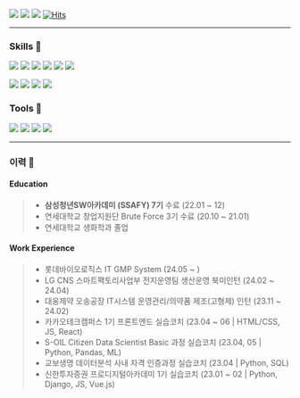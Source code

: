 <a href="https://velog.io/@choiyy0523" target="_blank"><img src="https://img.shields.io/badge/Velog-20C997?style=flat-square&logo=velog&logoColor=white"/></a>
<a href="mailto:choiyy0523@gmail.com" target="_blank"><img src="https://img.shields.io/badge/choiyy0523@gmail.com-EA4335?style=flat-square&logo=gmail&logoColor=white"/></a>
<a href="https://github.com/choiyy0523/choiyy_portfolio/blob/43a37a205c2636227d9a15cbf99d7355b072146e/%EC%B5%9C%EC%9C%A4%EC%98%81_%EA%B9%83%ED%97%99%ED%8F%AC%ED%8A%B8%ED%8F%B4%EB%A6%AC%EC%98%A4_230612.pdf
" target="_blank"><img src="https://img.shields.io/badge/PDF Portfolio-EC1C24?style=flat-square&logo=adobeacrobatreader&logoColor=white"/></a>
[![Hits](https://hits.seeyoufarm.com/api/count/incr/badge.svg?url=https%3A%2F%2Fgithub.com%2Fchoiyy0523&count_bg=%23FFDDCC&title_bg=%23FCBAAD&icon=&icon_color=%23E7E7E7&title=hits&edge_flat=true)](https://hits.seeyoufarm.com)

---

### Skills 💪
<img src="https://img.shields.io/badge/Python-3776AB?style=flat-square&logo=python&logoColor=white"/></a>
<img src="https://img.shields.io/badge/JavaScript-F7DF1E?style=flat-square&logo=javascript&logoColor=white"/></a>
<img src="https://img.shields.io/badge/React-61DAFB?style=flat-square&logo=react&logoColor=white"/></a>
<img src="https://img.shields.io/badge/ReactNative-61DAFB?style=flat-square&logo=react&logoColor=white"/></a>
<img src="https://img.shields.io/badge/HTML5-E34F26?style=flat-square&logo=HTML5&logoColor=white"/></a>
<img src="https://img.shields.io/badge/CSS3-1572B6?style=flat-square&logo=css3&logoColor=white"/></a>

<img src="https://img.shields.io/badge/Django-092E20?style=flat-square&logo=django&logoColor=white"/></a>
<img src="https://img.shields.io/badge/Vue.js-4FC08D?style=flat-square&logo=vue.js&logoColor=white"/></a>
<img src="https://img.shields.io/badge/MySQL-4479A1?style=flat-square&logo=mysql&logoColor=white"/></a>
<img src="https://img.shields.io/badge/Pandas-150458?style=flat-square&logo=pandas&logoColor=white"/></a>


### Tools 🔧
<img src="https://img.shields.io/badge/Git-F05032?style=flat-square&logo=git&logoColor=white"/></a>
<img src="https://img.shields.io/badge/Figma-F24E1E?style=flat-square&logo=Figma&logoColor=white"/></a>
<img src="https://img.shields.io/badge/Jira-0052CC?style=flat-square&logo=Jira&logoColor=white"/></a>
<img src="https://img.shields.io/badge/Notion-000000?style=flat-square&logo=Notion&logoColor=white"/></a>

---

### 이력 📜
#### Education

> - **삼성청년SW아카데미 (SSAFY) 7기** 수료 (22.01 ~ 12)
> - 연세대학교 창업지원단 Brute Force 3기 수료 (20.10 ~ 21.01)
> - 연세대학교 생화학과 졸업 

#### Work Experience

> - 롯데바이오로직스 IT GMP System (24.05 ~ )
> - LG CNS 스마트팩토리사업부 전지운영팀 생산운영 북미인턴 (24.02 ~ 24.04)
> - 대웅제약 오송공장 IT시스템 운영관리/의약품 제조(고형제) 인턴 (23.11 ~ 24.02)
> - 카카오테크캠퍼스 1기 프론트엔드 실습코치 (23.04 ~ 06 | HTML/CSS, JS, React)
> - S-OIL Citizen Data Scientist Basic 과정 실습코치 (23.04, 05 | Python, Pandas, ML)
> - 교보생명 데이터분석 사내 자격 인증과정 실습코치 (23.04 | Python, SQL)
> - 신한투자증권 프로디지털아카데미 1기 실습코치 (23.01 ~ 02 | Python, Django, JS, Vue.js)
